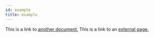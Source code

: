 ```yaml
---
id: example
title: example
---
```


This is a link to [another document.](mdx.md) This is a link to an [external page.](http://www.example.com/)
